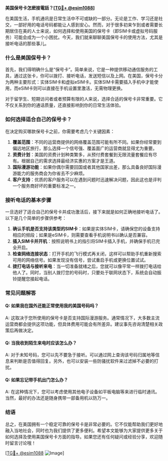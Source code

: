 **美国保号卡怎麽接電話？[[TG💪+ @esim1088](https://t.me/s/esim1088)]**

在美国生活，手机通讯是日常生活中不可或缺的一部分。无论是工作、学习还是社交，一部好用的电话号码都能让人感到安心。然而，对于很多初来乍到或者需要长期居住在美的人士来说，如何选择和使用美国的保号卡（即SIM卡或虚拟号码服务）可能会成为一个小困扰。今天，我们就来聊聊美国保号卡的使用方法，尤其是接听电话的那些事儿。

### 什么是美国保号卡？

首先，我们得明确什么是“保号卡”。简单来说，它是一种提供移动通信服务的工具，通过这张卡，你可以拨打、接听电话，发送短信以及上网。在美国，保号卡分为两种主要形式：实体SIM卡和虚拟eSIM卡。实体SIM卡需要插入手机中才能使用，而eSIM卡则可以直接在手机设置里激活，无需物理更换。

对于留学生、短期访问者或者预算有限的人来说，选择合适的保号卡非常重要。它不仅关系到你的通话质量，还直接影响到你的日常生活体验。

### 如何选择适合自己的保号卡？

在决定购买哪款保号卡之前，你需要考虑几个关键因素：

1. **覆盖范围**：不同的运营商提供的网络覆盖范围可能有所不同。如果你经常要到偏远地区旅行，那么选择一个信号强、覆盖面广的运营商就显得尤为重要。
2. **资费计划**：美国的资费计划种类繁多，从预付费套餐到无限流量套餐应有尽有。根据自己的需求选择最经济实惠的方案才是王道。
3. **国际漫游功能**：如果你偶尔需要回国或者其他国家出差，那么具备良好国际漫游能力的服务商会为你省去不少麻烦。
4. **客户支持**：优质的客户服务可以在遇到问题时迅速解决问题，因此这也是评判一个服务商好坏的重要标准之一。

### 接听电话的基本步骤

一旦选好了适合自己的保号卡并成功激活后，接下来就是如何正确地接听电话了。以下是几个简单的步骤供参考：

1. **确认手机是否支持该类型的SIM卡**：如果是实体SIM卡，请确保您的设备支持相应的频段；如果是eSIM卡，则需要查看手机说明书以确认是否兼容。
2. **插入SIM卡并开机**：按照说明书上的指引将SIM卡插入手机，并确保手机已完全开启。
3. **检查网络连接状态**：打开手机的飞行模式再关闭，这样可以帮助手机重新搜索可用的网络信号。如果发现没有信号，尝试重启手机或更换位置试试。
4. **拨打电话与接听来电**：当一切准备就绪之后，您就可以像平常一样拨打电话给他人了。同时，当别人拨打您的号码时，只要处于联网状态下，系统会自动振铃提醒您接起电话。

### 常见问题解答

#### Q: 如果我在国外还能正常使用我的美国号码吗？
A: 这取决于您所使用的保号卡是否支持国际漫游服务。通常情况下，大多数主流运营商都会提供这项功能，但具体费用可能会有所差异。建议事先咨询清楚相关政策后再做决定。

#### Q: 当我收到陌生来电时应该怎么办？
A: 对于未知号码，您可以先不要急于接听。可以通过网上查询该号码归属地等信息来判断是否值得回复。另外，也可以安装一些防骚扰软件来过滤掉不必要的打扰。

#### Q: 如果忘记带手机出门怎么办？
A: 在这种情况下，您可以考虑使用其他电子设备如平板电脑等来进行临时通讯。当然，最好的办法还是随身携带一部备用机以防万一。

### 结语

总之，在美国拥有一个稳定可靠的保号卡是非常必要的。它不仅能帮助我们更好地融入当地社会，同时也为我们提供了更多便利。希望本文能够为大家提供更多关于如何选择及使用美国保号卡方面的指导。如果您还有任何疑问或经验分享，欢迎随时留言讨论哦！

[[TG💪+ @esim1088](https://t.me/s/esim1088) ![Image](https://i.postimg.cc/4NQfJmqS/Snipaste-2025-05-13-00-14-12.png)]